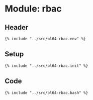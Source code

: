 # Module: rbac

## Header

```shell
{% include "../src/bl64-rbac.env" %}
```

## Setup

```shell
{% include "../src/bl64-rbac.init" %}
```

## Code

```shell
{% include "../src/bl64-rbac.bash" %}
```
